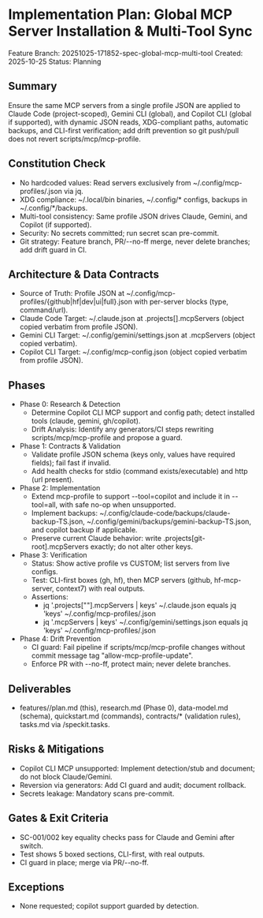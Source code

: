 # Implementation Plan: Global MCP Server Installation & Multi-Tool Sync

Feature Branch: 20251025-171852-spec-global-mcp-multi-tool
Created: 2025-10-25
Status: Planning

## Summary
Ensure the same MCP servers from a single profile JSON are applied to Claude Code (project-scoped), Gemini CLI (global), and Copilot CLI (global if supported), with dynamic JSON reads, XDG-compliant paths, automatic backups, and CLI-first verification; add drift prevention so git push/pull does not revert scripts/mcp/mcp-profile.

## Constitution Check
- No hardcoded values: Read servers exclusively from ~/.config/mcp-profiles/<profile>.json via jq.
- XDG compliance: ~/.local/bin binaries, ~/.config/* configs, backups in ~/.config/*/backups.
- Multi-tool consistency: Same profile JSON drives Claude, Gemini, and Copilot (if supported).
- Security: No secrets committed; run secret scan pre-commit.
- Git strategy: Feature branch, PR/--no-ff merge, never delete branches; add drift guard in CI.

## Architecture & Data Contracts
- Source of Truth: Profile JSON at ~/.config/mcp-profiles/{github|hf|dev|ui|full}.json with per-server blocks (type, command/url).
- Claude Code Target: ~/.claude.json at .projects[<git-root>].mcpServers (object copied verbatim from profile JSON).
- Gemini CLI Target: ~/.config/gemini/settings.json at .mcpServers (object copied verbatim).
- Copilot CLI Target: ~/.config/mcp-config.json (object copied verbatim from profile JSON).

## Phases
- Phase 0: Research & Detection
  - Determine Copilot CLI MCP support and config path; detect installed tools (claude, gemini, gh/copilot).
  - Drift Analysis: Identify any generators/CI steps rewriting scripts/mcp/mcp-profile and propose a guard.
- Phase 1: Contracts & Validation
  - Validate profile JSON schema (keys only, values have required fields); fail fast if invalid.
  - Add health checks for stdio (command exists/executable) and http (url present).
- Phase 2: Implementation
  - Extend mcp-profile to support --tool=copilot and include it in --tool=all, with safe no-op when unsupported.
  - Implement backups: ~/.config/claude-code/backups/claude-backup-TS.json, ~/.config/gemini/backups/gemini-backup-TS.json, and copilot backup if applicable.
  - Preserve current Claude behavior: write .projects[git-root].mcpServers exactly; do not alter other keys.
- Phase 3: Verification
  - Status: Show active profile vs CUSTOM; list servers from live configs.
  - Test: CLI-first boxes (gh, hf), then MCP servers (github, hf-mcp-server, context7) with real outputs.
  - Assertions:
    - jq '.projects["<git-root>"].mcpServers | keys' ~/.claude.json equals jq 'keys' ~/.config/mcp-profiles/<profile>.json
    - jq '.mcpServers | keys' ~/.config/gemini/settings.json equals jq 'keys' ~/.config/mcp-profiles/<profile>.json
- Phase 4: Drift Prevention
  - CI guard: Fail pipeline if scripts/mcp/mcp-profile changes without commit message tag "allow-mcp-profile-update".
  - Enforce PR with --no-ff, protect main; never delete branches.

## Deliverables
- features/<branch>/plan.md (this), research.md (Phase 0), data-model.md (schema), quickstart.md (commands), contracts/* (validation rules), tasks.md via /speckit.tasks.

## Risks & Mitigations
- Copilot CLI MCP unsupported: Implement detection/stub and document; do not block Claude/Gemini.
- Reversion via generators: Add CI guard and audit; document rollback.
- Secrets leakage: Mandatory scans pre-commit.

## Gates & Exit Criteria
- SC-001/002 key equality checks pass for Claude and Gemini after switch.
- Test shows 5 boxed sections, CLI-first, with real outputs.
- CI guard in place; merge via PR/--no-ff.

## Exceptions
- None requested; copilot support guarded by detection.
